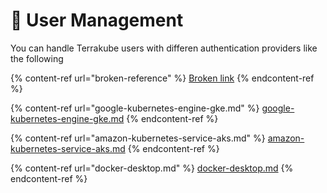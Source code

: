 # 🤵 User Management

You can handle Terrakube users with differen authentication providers like the following

{% content-ref url="broken-reference" %}
[Broken link](broken-reference)
{% endcontent-ref %}

{% content-ref url="google-kubernetes-engine-gke.md" %}
[google-kubernetes-engine-gke.md](google-kubernetes-engine-gke.md)
{% endcontent-ref %}

{% content-ref url="amazon-kubernetes-service-aks.md" %}
[amazon-kubernetes-service-aks.md](amazon-kubernetes-service-aks.md)
{% endcontent-ref %}

{% content-ref url="docker-desktop.md" %}
[docker-desktop.md](docker-desktop.md)
{% endcontent-ref %}
